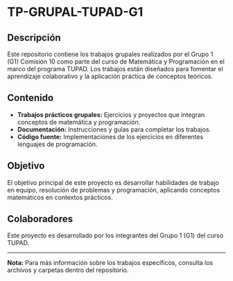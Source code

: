 # TP-GRUPAL-TUPAD-G1

## Descripción

Este repositorio contiene los trabajos grupales realizados por el Grupo 1 (G1) Comisión 10 como parte del curso de Matemática y Programación en el marco del programa TUPAD. Los trabajos están diseñados para fomentar el aprendizaje colaborativo y la aplicación práctica de conceptos teóricos.

## Contenido

- **Trabajos prácticos grupales:** Ejercicios y proyectos que integran conceptos de matemática y programación.
- **Documentación:** Instrucciones y guías para completar los trabajos.
- **Código fuente:** Implementaciones de los ejercicios en diferentes lenguajes de programación.

## Objetivo

El objetivo principal de este proyecto es desarrollar habilidades de trabajo en equipo, resolución de problemas y programación, aplicando conceptos matemáticos en contextos prácticos.

## Colaboradores

Este proyecto es desarrollado por los integrantes del Grupo 1 (G1) del curso TUPAD.

---
**Nota:** Para más información sobre los trabajos específicos, consulta los archivos y carpetas dentro del repositorio.
